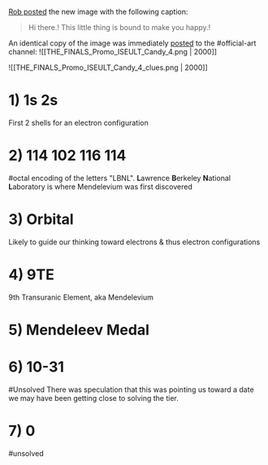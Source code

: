 [Rob posted](https://discord.com/channels/1008696016318513243/1011929497139953744/1040306672842846218) the new image with the following caption:
> Hi there.! 
> This little thing is bound to make you happy.!

An identical copy of the image was immediately [posted](https://discord.com/channels/1008696016318513243/1031539174743998526/1040306739481944104) to the <label>#</label>official-art channel:
![[THE_FINALS_Promo_ISEULT_Candy_4.png | 2000]]

![[THE_FINALS_Promo_ISEULT_Candy_4_clues.png | 2000]]

# 1) 1s 2s
First 2 shells for an electron configuration

# 2) 114 102 116 114
#octal encoding of the letters "LBNL".
**L**awrence **B**erkeley **N**ational **L**aboratory is where Mendelevium was first discovered

# 3) Orbital
Likely to guide our thinking toward electrons & thus electron configurations

# 4) 9TE
9th Transuranic Element, aka Mendelevium 

# 5) Mendeleev Medal

# 6) 10-31
#Unsolved 
There was speculation that this was pointing us toward a date we may have been getting close to solving the tier.

# 7) 0
#unsolved